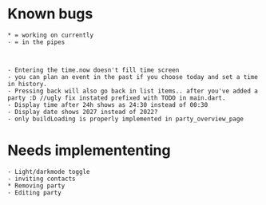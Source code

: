 # Known bugs
    * = working on currently
    - = in the pipes



    - Entering the time.now doesn't fill time screen
    - you can plan an event in the past if you choose today and set a time in history. 
    - Pressing back will also go back in list items.. after you've added a party :D //ugly fix instated prefixed with TODO in main.dart.
    - Display time after 24h shows as 24:30 instead of 00:30
    - Display date shows 2027 instead of 2022?
    - only buildLoading is properly implemented in party_overview_page 

# Needs implemententing
    - Light/darkmode toggle
    - inviting contacts 
    * Removing party
    - Editing party